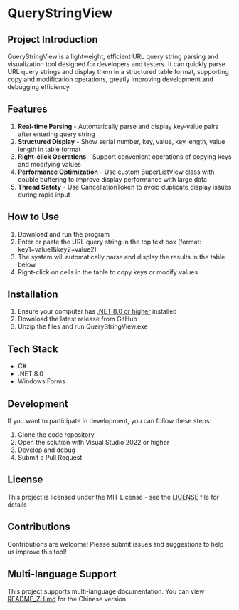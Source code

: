 # QueryStringView

## Project Introduction
QueryStringView is a lightweight, efficient URL query string parsing and visualization tool designed for developers and testers. It can quickly parse URL query strings and display them in a structured table format, supporting copy and modification operations, greatly improving development and debugging efficiency.

## Features

1. **Real-time Parsing** - Automatically parse and display key-value pairs after entering query string
2. **Structured Display** - Show serial number, key, value, key length, value length in table format
3. **Right-click Operations** - Support convenient operations of copying keys and modifying values
4. **Performance Optimization** - Use custom SuperListView class with double buffering to improve display performance with large data
5. **Thread Safety** - Use CancellationToken to avoid duplicate display issues during rapid input

## How to Use

1. Download and run the program
2. Enter or paste the URL query string in the top text box (format: key1=value1&key2=value2)
3. The system will automatically parse and display the results in the table below
4. Right-click on cells in the table to copy keys or modify values

## Installation

1. Ensure your computer has [.NET 8.0 or higher](https://dotnet.microsoft.com/download/dotnet/8.0) installed
2. Download the latest release from GitHub
3. Unzip the files and run QueryStringView.exe

## Tech Stack
- C#
- .NET 8.0
- Windows Forms

## Development

If you want to participate in development, you can follow these steps:
1. Clone the code repository
2. Open the solution with Visual Studio 2022 or higher
3. Develop and debug
4. Submit a Pull Request

## License
This project is licensed under the MIT License - see the [LICENSE](LICENSE) file for details

## Contributions
Contributions are welcome! Please submit issues and suggestions to help us improve this tool!

## Multi-language Support
This project supports multi-language documentation. You can view [README_ZH.md](README_ZH.md) for the Chinese version.
